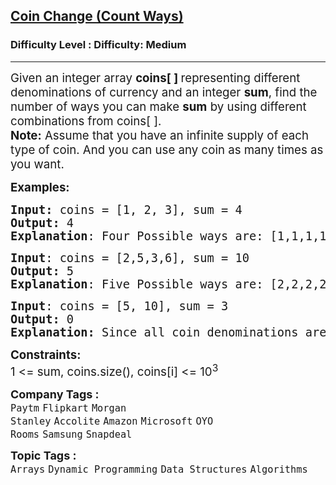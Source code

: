 <h2><a href="https://www.geeksforgeeks.org/problems/coin-change2448/1?page=5&sortBy=submissions">Coin Change (Count Ways)</a></h2><h3>Difficulty Level : Difficulty: Medium</h3><hr><div class="problems_problem_content__Xm_eO"><p><span style="font-size: 14pt;">Given an integer&nbsp;array <strong>coins[ ]</strong><strong>&nbsp;</strong>representing different denominations of currency and an integer <strong>sum</strong>, find the number of ways you can make <strong>sum</strong> by using different combinations from coins[ ].&nbsp;<br><strong>Note:</strong> Assume that you have an infinite supply of each type of coin. And you can use any coin as many times as you want.</span></p>
<p><span style="font-size: 14pt;"><strong>Examples:</strong></span></p>
<pre><span style="font-size: 14pt;"><strong>Input: </strong>coins = [1, 2, 3], sum = 4
<strong>Output:</strong> 4
<strong>Explanation</strong>: Four Possible ways are: [1,1,1,1], [1,1,2], [2,2], [1,3].
</span></pre>
<pre><span style="font-size: 14pt;"><strong>Input</strong>: coins = [2,5,3,6], sum = 10
<strong>Output:</strong> 5
<strong>Explanation</strong>: Five Possible ways are: [2,2,2,2,2], [2,2,3,3], [2,2,6], [2,3,5] and [5,5].<br></span></pre>
<pre><span style="font-size: 14pt;"><strong>Input</strong>: coins = [5, 10], sum = 3
<strong>Output:</strong> 0<br><strong>Explanation:</strong> Since all coin denominations are greater than sum, no combination can make the target sum.</span></pre>
<p><span style="font-size: 14pt;"><strong>Constraints:</strong><br>1 &lt;= sum, coins.size(), coins[i] &lt;= 10<sup>3</sup></span></p></div><p><span style=font-size:18px><strong>Company Tags : </strong><br><code>Paytm</code>&nbsp;<code>Flipkart</code>&nbsp;<code>Morgan Stanley</code>&nbsp;<code>Accolite</code>&nbsp;<code>Amazon</code>&nbsp;<code>Microsoft</code>&nbsp;<code>OYO Rooms</code>&nbsp;<code>Samsung</code>&nbsp;<code>Snapdeal</code>&nbsp;<br><p><span style=font-size:18px><strong>Topic Tags : </strong><br><code>Arrays</code>&nbsp;<code>Dynamic Programming</code>&nbsp;<code>Data Structures</code>&nbsp;<code>Algorithms</code>&nbsp;